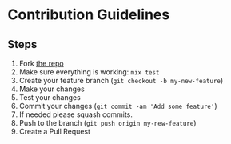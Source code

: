 # Contribution Guidelines

## Steps

1. Fork [the repo](https://github.com/liuggio/money)
2. Make sure everything is working: `mix test`
3. Create your feature branch (`git checkout -b my-new-feature`)
4. Make your changes
5. Test your changes
6. Commit your changes (`git commit -am 'Add some feature'`)
7. If needed please squash commits.
8. Push to the branch (`git push origin my-new-feature`)
9. Create a Pull Request
